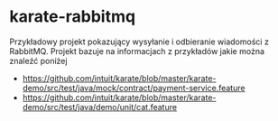 # karate-rabbitmq
Przykładowy projekt pokazujący wysyłanie i odbieranie wiadomości z RabbitMQ. Projekt bazuje na informacjach z przykładów jakie można znaleźć poniżej

* https://github.com/intuit/karate/blob/master/karate-demo/src/test/java/mock/contract/payment-service.feature
* https://github.com/intuit/karate/blob/master/karate-demo/src/test/java/demo/unit/cat.feature